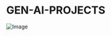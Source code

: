 # GEN-AI-PROJECTS
![Image](https://github.com/user-attachments/assets/80f9a77d-6ff1-4b35-a431-468f5d4c5718)
